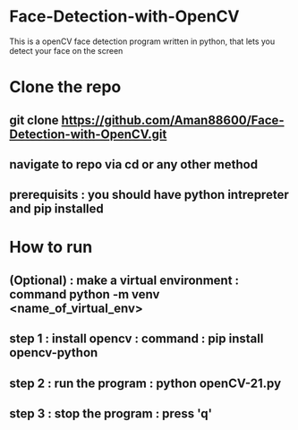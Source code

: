 # Face-Detection-with-OpenCV
This is a openCV face detection program written in python, that lets you detect your face on the screen

# Clone the repo
## git clone https://github.com/Aman88600/Face-Detection-with-OpenCV.git
## navigate to repo via cd or any other method
## prerequisits : you should have python intrepreter and pip installed
# How to run
## (Optional) : make a virtual environment : command python -m venv <name_of_virtual_env>
## step 1 : install opencv : command : pip install opencv-python
## step 2 : run the program : python openCV-21.py
## step 3 : stop the program : press 'q'
